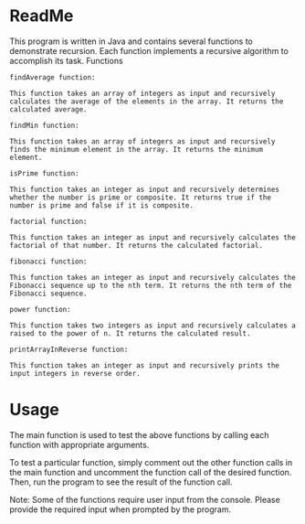 # ReadMe

This program is written in Java and contains several functions to demonstrate recursion. Each function implements a recursive algorithm to accomplish its task.
Functions

    findAverage function:

    This function takes an array of integers as input and recursively calculates the average of the elements in the array. It returns the calculated average.

    findMin function:

    This function takes an array of integers as input and recursively finds the minimum element in the array. It returns the minimum element.

    isPrime function:

    This function takes an integer as input and recursively determines whether the number is prime or composite. It returns true if the number is prime and false if it is composite.

    factorial function:

    This function takes an integer as input and recursively calculates the factorial of that number. It returns the calculated factorial.

    fibonacci function:

    This function takes an integer as input and recursively calculates the Fibonacci sequence up to the nth term. It returns the nth term of the Fibonacci sequence.

    power function:

    This function takes two integers as input and recursively calculates a raised to the power of n. It returns the calculated result.

    printArrayInReverse function:

    This function takes an integer as input and recursively prints the input integers in reverse order.

# Usage

The main function is used to test the above functions by calling each function with appropriate arguments.

To test a particular function, simply comment out the other function calls in the main function and uncomment the function call of the desired function. Then, run the program to see the result of the function call.

Note: Some of the functions require user input from the console. Please provide the required input when prompted by the program.


